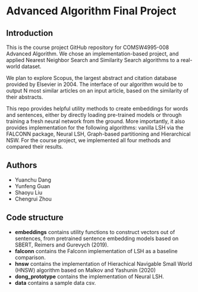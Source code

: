 # Advanced Algorithm Final Project

## Introduction

This is the course project GitHub repository for COMSW4995-008 Advanced Algorithm. We chose an implementation-based project, and applied Nearest Neighbor Search and Similarity Search algorithms to a real-world dataset. 

We plan to explore Scopus, the largest abstract and citation database provided by Elsevier in 2004. The interface of our algorithm would be to output N most similar articles on an input article, based on the similarity of their abstracts.

This repo provides helpful utility methods to create embeddings for words and sentences, either by directly loading pre-trained models or through training a fresh neural network from the ground. More importantly, it also provides implementation for the following algorithms: vanilla LSH via the FALCONN package, Neural LSH, Graph-based partitioning and Hierarchical NSW. For the course project, we implemented all four methods and compared their results.

## Authors
- Yuanchu Dang
- Yunfeng Guan
- Shaoyu Liu
- Chengrui Zhou

## Code structure
- **embeddings** contains utility functions to construct vectors out of sentences, from pretrained sentence embedding models based on SBERT, Reimers and Gurevych (2019).
- **falconn** contains the Falconn implementation of LSH as a baseline comparison.
- **hnsw** contains the implementation of Hierachical Navigable Small World (HNSW) algorithm based on Malkov and Yashunin (2020)
- **dong_prototype** contains the implementation of Neural LSH. 
- **data** contains a sample data csv. 